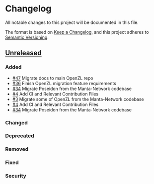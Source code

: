 # Changelog
All notable changes to this project will be documented in this file.

The format is based on [Keep a Changelog](https://keepachangelog.com/en/1.0.0/), and this project adheres to [Semantic Versioning](https://semver.org/spec/v2.0.0.html).

## [Unreleased]
### Added
- [\#47](https://github.com/openzklib/openzl/pull/47) Migrate docs to main OpenZL repo
- [\#36](https://github.com/openzklib/openzl/pull/36) Finish OpenZL migration feature requirements
- [\#34](https://github.com/openzklib/openzl/pull/34) Migrate Poseidon from the Manta-Network codebase
- [\#4](https://github.com/openzklib/openzl/pull/4) Add CI and Relevant Contribution Files
- [\#3](https://github.com/openzklib/openzl/pull/3) Migrate some of OpenZL from the Manta-Network codebase
- [\#4](https://github.com/openzklib/openzl/pull/4) Add CI and Relevant Contribution Files
- [\#34](https://github.com/openzklib/openzl/pull/34) Migrate Poseidon from the Manta-Network codebase

### Changed

### Deprecated

### Removed

### Fixed

### Security

[Unreleased]: https://github.com/openzklib/openzl/compare/v0.0.0...HEAD
